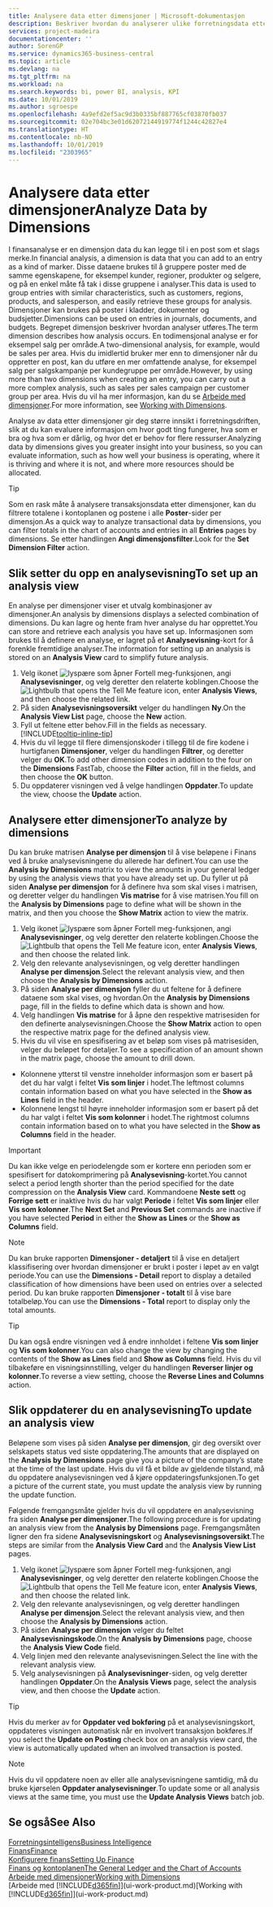 ```yaml
---
title: Analysere data etter dimensjoner | Microsoft-dokumentasjon
description: Beskriver hvordan du analyserer ulike forretningsdata etter dimensjoner.
services: project-madeira
documentationcenter: ''
author: SorenGP
ms.service: dynamics365-business-central
ms.topic: article
ms.devlang: na
ms.tgt_pltfrm: na
ms.workload: na
ms.search.keywords: bi, power BI, analysis, KPI
ms.date: 10/01/2019
ms.author: sgroespe
ms.openlocfilehash: 4a9efd2ef5ac9d3b0335bf887765cf03870fb037
ms.sourcegitcommit: 02e704bc3e01d62072144919774f1244c42827e4
ms.translationtype: HT
ms.contentlocale: nb-NO
ms.lasthandoff: 10/01/2019
ms.locfileid: "2303965"
---
```

#  <a name="analyze-data-by-dimensions"></a><span data-ttu-id="05b73-103">Analysere data etter dimensjoner</span><span class="sxs-lookup"><span data-stu-id="05b73-103">Analyze Data by Dimensions</span></span>
<span data-ttu-id="05b73-104">I finansanalyse er en dimensjon data du kan legge til i en post som et slags merke.</span><span class="sxs-lookup"><span data-stu-id="05b73-104">In financial analysis, a dimension is data that you can add to an entry as a kind of marker.</span></span> <span data-ttu-id="05b73-105">Disse dataene brukes til å gruppere poster med de samme egenskapene, for eksempel kunder, regioner, produkter og selgere, og på en enkel måte få tak i disse gruppene i analyser.</span><span class="sxs-lookup"><span data-stu-id="05b73-105">This data is used to group entries with similar characteristics, such as customers, regions, products, and salesperson, and easily retrieve these groups for analysis.</span></span> <span data-ttu-id="05b73-106">Dimensjoner kan brukes på poster i kladder, dokumenter og budsjetter.</span><span class="sxs-lookup"><span data-stu-id="05b73-106">Dimensions can be used on entries in journals, documents, and budgets.</span></span> <span data-ttu-id="05b73-107">Begrepet dimensjon beskriver hvordan analyser utføres.</span><span class="sxs-lookup"><span data-stu-id="05b73-107">The term dimension describes how analysis occurs.</span></span> <span data-ttu-id="05b73-108">En todimensjonal analyse er for eksempel salg per område.</span><span class="sxs-lookup"><span data-stu-id="05b73-108">A two-dimensional analysis, for example, would be sales per area.</span></span> <span data-ttu-id="05b73-109">Hvis du imidlertid bruker mer enn to dimensjoner når du oppretter en post, kan du utføre en mer omfattende analyse, for eksempel salg per salgskampanje per kundegruppe per område.</span><span class="sxs-lookup"><span data-stu-id="05b73-109">However, by using more than two dimensions when creating an entry, you can carry out a more complex analysis, such as sales per sales campaign per customer group per area.</span></span> <span data-ttu-id="05b73-110">Hvis du vil ha mer informasjon, kan du se [Arbeide med dimensjoner](finance-dimensions.md).</span><span class="sxs-lookup"><span data-stu-id="05b73-110">For more information, see [Working with Dimensions](finance-dimensions.md).</span></span>

<span data-ttu-id="05b73-111">Analyse av data etter dimensjoner gir deg større innsikt i forretningsdriften, slik at du kan evaluere informasjon om hvor godt ting fungerer, hva som er bra og hva som er dårlig, og hvor det er behov for flere ressurser.</span><span class="sxs-lookup"><span data-stu-id="05b73-111">Analyzing data by dimensions gives you greater insight into your business, so you can evaluate information, such as how well your business is operating, where it is thriving and where it is not, and where more resources should be allocated.</span></span>

> [!TIP]
> <span data-ttu-id="05b73-112">Som en rask måte å analysere transaksjonsdata etter dimensjoner, kan du filtrere totalene i kontoplanen og postene i alle **Poster**-sider per dimensjon.</span><span class="sxs-lookup"><span data-stu-id="05b73-112">As a quick way to analyze transactional data by dimensions, you can filter totals in the chart of accounts and entries in all **Entries** pages by dimensions.</span></span> <span data-ttu-id="05b73-113">Se etter handlingen **Angi dimensjonsfilter**.</span><span class="sxs-lookup"><span data-stu-id="05b73-113">Look for the **Set Dimension Filter** action.</span></span>

## <a name="to-set-up-an-analysis-view"></a><span data-ttu-id="05b73-114">Slik setter du opp en analysevisning</span><span class="sxs-lookup"><span data-stu-id="05b73-114">To set up an analysis view</span></span>  
<span data-ttu-id="05b73-115">En analyse per dimensjoner viser et utvalg kombinasjoner av dimensjoner.</span><span class="sxs-lookup"><span data-stu-id="05b73-115">An analysis by dimensions displays a selected combination of dimensions.</span></span> <span data-ttu-id="05b73-116">Du kan lagre og hente fram hver analyse du har opprettet.</span><span class="sxs-lookup"><span data-stu-id="05b73-116">You can store and retrieve each analysis you have set up.</span></span> <span data-ttu-id="05b73-117">Informasjonen som brukes til å definere en analyse, er lagret på et **Analysevisning**-kort for å forenkle fremtidige analyser.</span><span class="sxs-lookup"><span data-stu-id="05b73-117">The information for setting up an analysis is stored on an **Analysis View** card to simplify future analysis.</span></span>  

1. <span data-ttu-id="05b73-118">Velg ikonet ![lyspære som åpner Fortell meg-funksjonen](media/ui-search/search_small.png "Fortell hva du vil gjøre"), angi **Analysevisninger**, og velg deretter den relaterte koblingen.</span><span class="sxs-lookup"><span data-stu-id="05b73-118">Choose the ![Lightbulb that opens the Tell Me feature](media/ui-search/search_small.png "Tell me what you want to do") icon, enter **Analysis Views**, and then choose the related link.</span></span>  
2. <span data-ttu-id="05b73-119">På siden **Analysevisningsoversikt** velger du handlingen **Ny**.</span><span class="sxs-lookup"><span data-stu-id="05b73-119">On the **Analysis View List** page, choose the **New** action.</span></span>
3. <span data-ttu-id="05b73-120">Fyll ut feltene etter behov.</span><span class="sxs-lookup"><span data-stu-id="05b73-120">Fill in the fields as necessary.</span></span> [!INCLUDE[tooltip-inline-tip](includes/tooltip-inline-tip_md.md)]
4. <span data-ttu-id="05b73-121">Hvis du vil legge til flere dimensjonskoder i tillegg til de fire kodene i hurtigfanen **Dimensjoner**, velger du handlingen **Filtrer**, og deretter velger du **OK**.</span><span class="sxs-lookup"><span data-stu-id="05b73-121">To add other dimension codes in addition to the four on the **Dimensions** FastTab, choose the **Filter** action, fill in the fields, and then choose the **OK** button.</span></span>  
5. <span data-ttu-id="05b73-122">Du oppdaterer visningen ved å velge handlingen **Oppdater**.</span><span class="sxs-lookup"><span data-stu-id="05b73-122">To update the view, choose the **Update** action.</span></span>

## <a name="to-analyze-by-dimensions"></a><span data-ttu-id="05b73-123">Analysere etter dimensjoner</span><span class="sxs-lookup"><span data-stu-id="05b73-123">To analyze by dimensions</span></span>
<span data-ttu-id="05b73-124">Du kan bruke matrisen **Analyse per dimensjon** til å vise beløpene i Finans ved å bruke analysevisningene du allerede har definert.</span><span class="sxs-lookup"><span data-stu-id="05b73-124">You can use the **Analysis by Dimensions** matrix to view the amounts in your general ledger by using the analysis views that you have already set up.</span></span> <span data-ttu-id="05b73-125">Du fyller ut på siden **Analyse per dimensjon** for å definere hva som skal vises i matrisen, og deretter velger du handlingen **Vis matrise** for å vise matrisen.</span><span class="sxs-lookup"><span data-stu-id="05b73-125">You fill on the **Analysis by Dimensions** page to define what will be shown in the matrix, and then you choose the **Show Matrix** action to view the matrix.</span></span>  

1. <span data-ttu-id="05b73-126">Velg ikonet ![lyspære som åpner Fortell meg-funksjonen](media/ui-search/search_small.png "Fortell hva du vil gjøre"), angi **Analysevisninger**, og velg deretter den relaterte koblingen.</span><span class="sxs-lookup"><span data-stu-id="05b73-126">Choose the ![Lightbulb that opens the Tell Me feature](media/ui-search/search_small.png "Tell me what you want to do") icon, enter **Analysis Views**, and then choose the related link.</span></span>  
2. <span data-ttu-id="05b73-127">Velg den relevante analysevisningen, og velg deretter handlingen **Analyse per dimensjon**.</span><span class="sxs-lookup"><span data-stu-id="05b73-127">Select the relevant analysis view,  and then choose the **Analysis by Dimensions** action.</span></span>
3. <span data-ttu-id="05b73-128">På siden **Analyse per dimensjon** fyller du ut feltene for å definere dataene som skal vises, og hvordan.</span><span class="sxs-lookup"><span data-stu-id="05b73-128">On the **Analysis by Dimensions** page, fill in the fields to define which data is shown and how.</span></span>
4. <span data-ttu-id="05b73-129">Velg handlingen **Vis matrise** for å åpne den respektive matrisesiden for den definerte analysevisningen.</span><span class="sxs-lookup"><span data-stu-id="05b73-129">Choose the **Show Matrix** action to open the respective matrix page for the defined analysis view.</span></span>
5. <span data-ttu-id="05b73-130">Hvis du vil vise en spesifisering av et beløp som vises på matrisesiden, velger du beløpet for detaljer.</span><span class="sxs-lookup"><span data-stu-id="05b73-130">To see a specification of an amount shown in the matrix page, choose the amount to drill down.</span></span>  

- <span data-ttu-id="05b73-131">Kolonnene ytterst til venstre inneholder informasjon som er basert på det du har valgt i feltet **Vis som linjer** i hodet.</span><span class="sxs-lookup"><span data-stu-id="05b73-131">The leftmost columns contain information based on what you have selected in the **Show as Lines** field in the header.</span></span>  
- <span data-ttu-id="05b73-132">Kolonnene lengst til høyre inneholder informasjon som er basert på det du har valgt i feltet **Vis som kolonner** i hodet.</span><span class="sxs-lookup"><span data-stu-id="05b73-132">The rightmost columns contain information based on to what you have selected in the **Show as Columns** field in the header.</span></span>

> [!IMPORTANT]  
>   <span data-ttu-id="05b73-133">Du kan ikke velge en periodelengde som er kortere enn perioden som er spesifisert for datokomprimering på **Analysevisning**-kortet.</span><span class="sxs-lookup"><span data-stu-id="05b73-133">You cannot select a period length shorter than the period specified for the date compression on the **Analysis View** card.</span></span> <span data-ttu-id="05b73-134">Kommandoene **Neste sett** og **Forrige sett** er inaktive hvis du har valgt **Periode** i feltet **Vis som linjer** eller **Vis som kolonner**.</span><span class="sxs-lookup"><span data-stu-id="05b73-134">The **Next Set** and **Previous Set** commands are inactive if you have selected **Period** in either the **Show as Lines** or the **Show as Columns** field.</span></span>  

> [!NOTE]  
>   <span data-ttu-id="05b73-135">Du kan bruke rapporten **Dimensjoner - detaljert** til å vise en detaljert klassifisering over hvordan dimensjoner er brukt i poster i løpet av en valgt periode.</span><span class="sxs-lookup"><span data-stu-id="05b73-135">You can use the **Dimensions - Detail** report to display a detailed classification of how dimensions have been used on entries over a selected period.</span></span> <span data-ttu-id="05b73-136">Du kan bruke rapporten **Dimensjoner - totalt** til å vise bare totalbeløp.</span><span class="sxs-lookup"><span data-stu-id="05b73-136">You can use the **Dimensions - Total** report to display only the total amounts.</span></span>  

> [!TIP]  
>   <span data-ttu-id="05b73-137">Du kan også endre visningen ved å endre innholdet i feltene **Vis som linjer** og **Vis som kolonner**.</span><span class="sxs-lookup"><span data-stu-id="05b73-137">You can also change the view by changing the contents of the **Show as Lines** field and **Show as Columns** field.</span></span> <span data-ttu-id="05b73-138">Hvis du vil tilbakeføre en visningsinnstilling, velger du handlingen **Reverser linjer og kolonner**.</span><span class="sxs-lookup"><span data-stu-id="05b73-138">To reverse a view setting, choose the **Reverse Lines and Columns** action.</span></span>

## <a name="to-update-an-analysis-view"></a><span data-ttu-id="05b73-139">Slik oppdaterer du en analysevisning</span><span class="sxs-lookup"><span data-stu-id="05b73-139">To update an analysis view</span></span>  
<span data-ttu-id="05b73-140">Beløpene som vises på siden **Analyse per dimensjon**, gir deg oversikt over selskapets status ved siste oppdatering.</span><span class="sxs-lookup"><span data-stu-id="05b73-140">The amounts that are displayed on the **Analysis by Dimensions** page give you a picture of the company’s state at the time of the last update.</span></span> <span data-ttu-id="05b73-141">Hvis du vil få et bilde av gjeldende tilstand, må du oppdatere analysevisningen ved å kjøre oppdateringsfunksjonen.</span><span class="sxs-lookup"><span data-stu-id="05b73-141">To get a picture of the current state, you must update the analysis view by running the update function.</span></span>

<span data-ttu-id="05b73-142">Følgende fremgangsmåte gjelder hvis du vil oppdatere en analysevisning fra siden **Analyse per dimensjoner**.</span><span class="sxs-lookup"><span data-stu-id="05b73-142">The following procedure is for updating an analysis view from the **Analysis by Dimensions** page.</span></span> <span data-ttu-id="05b73-143">Fremgangsmåten ligner den fra sidene **Analysevisningskort** og **Analysevisningsoversikt**.</span><span class="sxs-lookup"><span data-stu-id="05b73-143">The steps are similar from the **Analysis View Card** and the **Analysis View List** pages.</span></span>  

1. <span data-ttu-id="05b73-144">Velg ikonet ![lyspære som åpner Fortell meg-funksjonen](media/ui-search/search_small.png "Fortell hva du vil gjøre"), angi **Analysevisninger**, og velg deretter den relaterte koblingen.</span><span class="sxs-lookup"><span data-stu-id="05b73-144">Choose the ![Lightbulb that opens the Tell Me feature](media/ui-search/search_small.png "Tell me what you want to do") icon, enter **Analysis Views**, and then choose the related link.</span></span>
2. <span data-ttu-id="05b73-145">Velg den relevante analysevisningen, og velg deretter handlingen **Analyse per dimensjon**.</span><span class="sxs-lookup"><span data-stu-id="05b73-145">Select the relevant analysis view,  and then choose the **Analysis by Dimensions** action.</span></span>
2. <span data-ttu-id="05b73-146">På siden **Analyse per dimensjon** velger du feltet **Analysevisningskode**.</span><span class="sxs-lookup"><span data-stu-id="05b73-146">On the **Analysis by Dimensions** page, choose the **Analysis View Code** field.</span></span>  
3. <span data-ttu-id="05b73-147">Velg linjen med den relevante analysevisningen.</span><span class="sxs-lookup"><span data-stu-id="05b73-147">Select the line with the relevant analysis view.</span></span>  
4. <span data-ttu-id="05b73-148">Velg analysevisningen på **Analysevisninger**-siden, og velg deretter handlingen **Oppdater**.</span><span class="sxs-lookup"><span data-stu-id="05b73-148">On the **Analysis Views** page, select the analysis view, and then choose the **Update** action.</span></span>  

> [!TIP]  
>   <span data-ttu-id="05b73-149">Hvis du merker av for **Oppdater ved bokføring** på et analysevisningskort, oppdateres visningen automatisk når en involvert transaksjon bokføres.</span><span class="sxs-lookup"><span data-stu-id="05b73-149">If you select the **Update on Posting** check box on an analysis view card, the view is automatically updated when an involved transaction is posted.</span></span>

> [!NOTE]  
>   <span data-ttu-id="05b73-150">Hvis du vil oppdatere noen av eller alle analysevisningene samtidig, må du bruke kjørselen **Oppdater analysevisninger**.</span><span class="sxs-lookup"><span data-stu-id="05b73-150">To update some or all analysis views at the same time, you must use the **Update Analysis Views** batch job.</span></span>  

## <a name="see-also"></a><span data-ttu-id="05b73-151">Se også</span><span class="sxs-lookup"><span data-stu-id="05b73-151">See Also</span></span>
[<span data-ttu-id="05b73-152">Forretningsintelligens</span><span class="sxs-lookup"><span data-stu-id="05b73-152">Business Intelligence</span></span>](bi.md)  
[<span data-ttu-id="05b73-153">Finans</span><span class="sxs-lookup"><span data-stu-id="05b73-153">Finance</span></span>](finance.md)  
[<span data-ttu-id="05b73-154">Konfigurere finans</span><span class="sxs-lookup"><span data-stu-id="05b73-154">Setting Up Finance</span></span>](finance-setup-finance.md)  
[<span data-ttu-id="05b73-155">Finans og kontoplanen</span><span class="sxs-lookup"><span data-stu-id="05b73-155">The General Ledger and the Chart of Accounts</span></span>](finance-general-ledger.md)  
[<span data-ttu-id="05b73-156">Arbeide med dimensjoner</span><span class="sxs-lookup"><span data-stu-id="05b73-156">Working with Dimensions</span></span>](finance-dimensions.md)  
<span data-ttu-id="05b73-157">[Arbeide med [!INCLUDE[d365fin](includes/d365fin_md.md)]](ui-work-product.md)</span><span class="sxs-lookup"><span data-stu-id="05b73-157">[Working with [!INCLUDE[d365fin](includes/d365fin_md.md)]](ui-work-product.md)</span></span>  

